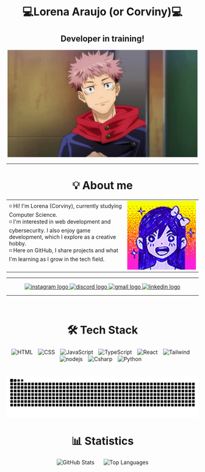 <div align="center">
  <h1>💻Lorena Araujo (or Corviny)💻</h1>
  <h2>Developer in training!</h2>
</div>

<p align="center">
  <img src="./assets/Yuji.gif" alt="Yuji Itadori"/>
</p>

---
<div>
    <h1 align="center">💡 About me</h1>
    <table>
      <tr>
        <td>
    ◽️ Hi! I'm Lorena (Corviny), currently studying Computer Science. <br> 
    ◽️ I'm interested in web development and cybersecurity.  
    I also enjoy game development, which I explore as a creative hobby.  <br> 
    ◽️ Here on GitHub, I share projects and what I'm learning as I grow in the tech field.  <br><br>
        </td>
        <td align="right" style="min-width: 180px;">
          <img src="./assets/aubrey.gif" alt="Aubrey gif" width="180" />
        </td>
      </tr>
    </table>
</div>

---
<div align="center">
  <a href="https://www.instagram.com/hey.loren4/" target="_blank">
    <img src="https://img.shields.io/static/v1?message=Instagram&logo=instagram&label=&color=E4405F&logoColor=white&labelColor=&style=for-the-badge" style="height:40px" alt="instagram logo" />
  </a>
  <a href="https://discord.com/users/380808599863164928" target="_blank">
    <img src="https://img.shields.io/static/v1?message=Discord&logo=discord&label=&color=7289DA&logoColor=white&labelColor=&style=for-the-badge" style="height:40px" alt="discord logo" />
  </a>
  <a href="mailto:cviny072@gmail.com" target="_blank">
    <img src="https://img.shields.io/static/v1?message=Gmail&logo=gmail&label=&color=D14836&logoColor=white&labelColor=&style=for-the-badge" style="height:40px" alt="gmail logo" />
  </a>
  <a href="https://www.linkedin.com/in/lorenacviny/" target="_blank">
    <img src="https://img.shields.io/static/v1?message=LinkedIn&logo=linkedin&label=&color=0077B5&logoColor=white&labelColor=&style=for-the-badge" style="height:40px" alt="linkedin logo" />
  </a>
</div>

---
<br>
<div align="center"> 
    <h1>🛠️ Tech Stack</h1>
    <img 
        align="center"
        alt="HTML"
        title="HTML" 
        height="60"
        style="padding-right: 10px;" 
        src="https://cdn.jsdelivr.net/gh/devicons/devicon@latest/icons/html5/html5-original.svg" 
    />
    <img 
        align="center"
        alt="CSS" 
        title="CSS"
        height="60"
        style="padding-right: 10px;" 
        src="https://cdn.jsdelivr.net/gh/devicons/devicon@latest/icons/css3/css3-original.svg" 
    />
    <img 
        align="center"
        alt="JavaScript" 
        title="JavaScript"
        height="60" 
        style="padding-right: 10px;" 
        src="https://cdn.jsdelivr.net/gh/devicons/devicon@latest/icons/javascript/javascript-original.svg" 
    />
    <img 
        align="center"
        alt="TypeScript"
        title="TypeScript" 
        height="60"
        style="padding-right: 10px;" 
        src="https://cdn.jsdelivr.net/gh/devicons/devicon@latest/icons/typescript/typescript-original.svg" 
    />
    <img 
        align="center"
        alt="React"
        title="React" 
        height="60" 
        style="padding-right: 10px;" 
        src="https://cdn.jsdelivr.net/gh/devicons/devicon@latest/icons/react/react-original.svg" 
    />
    <img 
        align="center"
        alt="Tailwind" 
        title="Tailwind"
        height="60" 
        style="padding-right: 10px;" 
        src="https://cdn.jsdelivr.net/gh/devicons/devicon@latest/icons/tailwindcss/tailwindcss-original.svg" 
    />
    <img 
        align="center"
        alt="nodejs" 
        title="Node JS"
        height="60"
        style="padding-right: 10px;" 
        src="https://cdn.jsdelivr.net/gh/devicons/devicon@latest/icons/nodejs/nodejs-plain-wordmark.svg" 
    />
     <img 
        align="center"
        alt="Csharp"
        title="C#" 
        height="60"
        style="padding-right: 10px;" 
        src="https://cdn.jsdelivr.net/gh/devicons/devicon@latest/icons/csharp/csharp-original.svg"
    />
    <img 
        align="center" 
        alt="Python" 
        title="Python"
        height="60" 
        style="padding-right: 10px;" 
        src="https://cdn.jsdelivr.net/gh/devicons/devicon@latest/icons/python/python-original.svg" 
    />
</div>

<br/>
<br/>

<div align="center">
    <img src="https://raw.githubusercontent.com/corvinyy/corvinyy/output/snake.svg" alt="Snake animation" />
</div>

<div align="center">
  <h1>📊 Statistics</h1>
  <p>
    <img
      alt="GitHub Stats"
      height="200"
      style="padding-right: 10px; width: 420px;"
      src="https://github-readme-stats.vercel.app/api?username=corvinyy&show_icons=true&theme=dracula&include_all_commits=true&locale=en"
    />
    <img
      alt="Top Languages"
      height="200"
      style="padding-left: 10px; width: 390px;"
      src="https://github-readme-stats.vercel.app/api/top-langs/?username=corvinyy&theme=dracula&layout=compact&custom_title=Technologies&langs_count=9"
    />
  </p>
</div>

